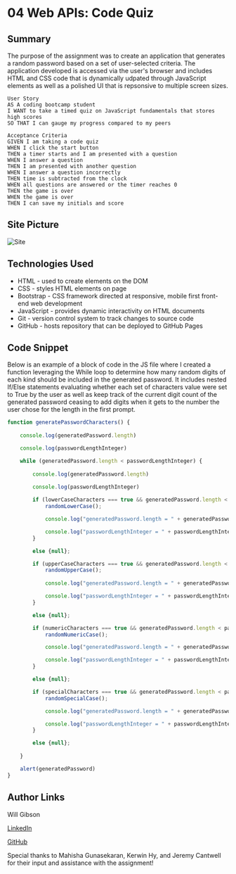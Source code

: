 # 04 Web APIs: Code Quiz

## Summary 

The purpose of the assignment was to create an application that generates a random password based on a set of user-selected criteria. The application developed is accessed via the user's browser and includes HTML and CSS code that is dynamically udpated through JavaScript elements as well as a polished UI that is repsonsive to multiple screen sizes.

```
User Story
AS A coding bootcamp student
I WANT to take a timed quiz on JavaScript fundamentals that stores high scores
SO THAT I can gauge my progress compared to my peers

Acceptance Criteria
GIVEN I am taking a code quiz
WHEN I click the start button
THEN a timer starts and I am presented with a question
WHEN I answer a question
THEN I am presented with another question
WHEN I answer a question incorrectly
THEN time is subtracted from the clock
WHEN all questions are answered or the timer reaches 0
THEN the game is over
WHEN the game is over
THEN I can save my initials and score
```

## Site Picture
![Site](password-generator.png)

## Technologies Used
- HTML - used to create elements on the DOM
- CSS - styles HTML elements on page
- Bootstrap - CSS framework directed at responsive, mobile first front-end web development
- JavaScript - provides dynamic interactivity on HTML documents
- Git - version control system to track changes to source code
- GitHub - hosts repository that can be deployed to GitHub Pages

## Code Snippet

Below is an example of a block of code in the JS file where I created a function leveraging the While loop to determine how many random digits of each kind should be included in the generated password. It includes nested If/Else statements evaluating whether each set of characters value were set to True by the user as well as keep track of the current digit count of the generated password ceasing to add digits when it gets to the number the user chose for the length in the first prompt.

```js
function generatePasswordCharacters() {
    
    console.log(generatedPassword.length)

    console.log(passwordLengthInteger)

    while (generatedPassword.length < passwordLengthInteger) {
        
        console.log(generatedPassword.length)

        console.log(passwordLengthInteger)
        
        if (lowerCaseCharacters === true && generatedPassword.length < passwordLengthInteger) {
            randomLowerCase();

            console.log("generatedPassword.length = " + generatedPassword.length)

            console.log("passwordLengthInteger = " + passwordLengthInteger)
        }

        else {null};

        if (upperCaseCharacters === true && generatedPassword.length < passwordLengthInteger) {
            randomUpperCase();
            
            console.log("generatedPassword.length = " + generatedPassword.length)

            console.log("passwordLengthInteger = " + passwordLengthInteger)
        }

        else {null};

        if (numericCharacters === true && generatedPassword.length < passwordLengthInteger) {
            randomNumericCase();

            console.log("generatedPassword.length = " + generatedPassword.length)

            console.log("passwordLengthInteger = " + passwordLengthInteger)
        }

        else {null};

        if (specialCharacters === true && generatedPassword.length < passwordLengthInteger) {
            randomSpecialCase();

            console.log("generatedPassword.length = " + generatedPassword.length)

            console.log("passwordLengthInteger = " + passwordLengthInteger)
        }

        else {null};
        
    }

    alert(generatedPassword)
}
```

## Author Links

Will Gibson

[LinkedIn](https://www.linkedin.com/in/wtgibson/)

[GitHub](https://github.com/wtgibson/1-code-refactor)

Special thanks to Mahisha Gunasekaran, Kerwin Hy, and Jeremy Cantwell for their input and assistance with the assignment!